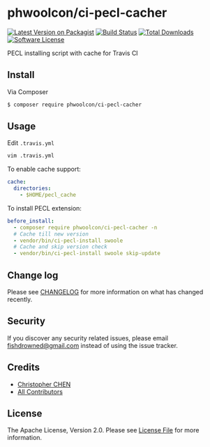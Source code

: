 # phwoolcon/ci-pecl-cacher

[![Latest Version on Packagist][ico-version]][link-packagist]
[![Build Status][ico-travis]][link-travis]
[![Total Downloads][ico-downloads]][link-downloads]
[![Software License][ico-license]](LICENSE.md)

PECL installing script with cache for Travis CI

## Install
Via Composer
```bash
$ composer require phwoolcon/ci-pecl-cacher
```

## Usage
Edit `.travis.yml`
```bash
vim .travis.yml
```
To enable cache support:
```yaml
cache:
  directories:
    - $HOME/pecl_cache
```
To install PECL extension:
```yaml
before_install:
  - composer require phwoolcon/ci-pecl-cacher -n
  # Cache till new version
  - vendor/bin/ci-pecl-install swoole
  # Cache and skip version check
  - vendor/bin/ci-pecl-install swoole skip-update
```

## Change log

Please see [CHANGELOG](CHANGELOG.md) for more information on what has changed recently.

## Security

If you discover any security related issues, please email fishdrowned@gmail.com instead of using the issue tracker.

## Credits

- [Christopher CHEN][link-author]
- [All Contributors][link-contributors]

## License

The Apache License, Version 2.0. Please see [License File](LICENSE.md) for more information.

[ico-version]: https://img.shields.io/packagist/v/phwoolcon/ci-pecl-cacher.svg?style=flat-square
[ico-license]: https://img.shields.io/badge/license-Apache%202.0-brightgreen.svg?style=flat-square
[ico-travis]: https://img.shields.io/travis/phwoolcon/ci-pecl-cacher/master.svg?style=flat-square
[ico-scrutinizer]: https://img.shields.io/scrutinizer/coverage/g/phwoolcon/ci-pecl-cacher.svg?style=flat-square
[ico-code-quality]: https://img.shields.io/scrutinizer/g/phwoolcon/ci-pecl-cacher.svg?style=flat-square
[ico-downloads]: https://img.shields.io/packagist/dt/phwoolcon/ci-pecl-cacher.svg?style=flat-square

[link-packagist]: https://packagist.org/packages/phwoolcon/ci-pecl-cacher
[link-travis]: https://travis-ci.org/phwoolcon/ci-pecl-cacher
[link-scrutinizer]: https://scrutinizer-ci.com/g/phwoolcon/ci-pecl-cacher/code-structure
[link-code-quality]: https://scrutinizer-ci.com/g/phwoolcon/ci-pecl-cacher
[link-downloads]: https://packagist.org/packages/phwoolcon/ci-pecl-cacher
[link-author]: https://github.com/Fishdrowned
[link-contributors]: ../../contributors
